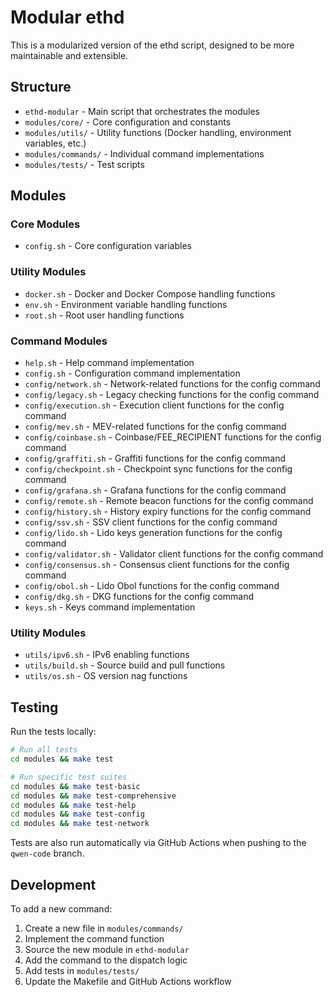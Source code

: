 # Modular ethd

This is a modularized version of the ethd script, designed to be more maintainable and extensible.

## Structure

- `ethd-modular` - Main script that orchestrates the modules
- `modules/core/` - Core configuration and constants
- `modules/utils/` - Utility functions (Docker handling, environment variables, etc.)
- `modules/commands/` - Individual command implementations
- `modules/tests/` - Test scripts

## Modules

### Core Modules
- `config.sh` - Core configuration variables

### Utility Modules
- `docker.sh` - Docker and Docker Compose handling functions
- `env.sh` - Environment variable handling functions
- `root.sh` - Root user handling functions

### Command Modules
- `help.sh` - Help command implementation
- `config.sh` - Configuration command implementation
- `config/network.sh` - Network-related functions for the config command
- `config/legacy.sh` - Legacy checking functions for the config command
- `config/execution.sh` - Execution client functions for the config command
- `config/mev.sh` - MEV-related functions for the config command
- `config/coinbase.sh` - Coinbase/FEE_RECIPIENT functions for the config command
- `config/graffiti.sh` - Graffiti functions for the config command
- `config/checkpoint.sh` - Checkpoint sync functions for the config command
- `config/grafana.sh` - Grafana functions for the config command
- `config/remote.sh` - Remote beacon functions for the config command
- `config/history.sh` - History expiry functions for the config command
- `config/ssv.sh` - SSV client functions for the config command
- `config/lido.sh` - Lido keys generation functions for the config command
- `config/validator.sh` - Validator client functions for the config command
- `config/consensus.sh` - Consensus client functions for the config command
- `config/obol.sh` - Lido Obol functions for the config command
- `config/dkg.sh` - DKG functions for the config command
- `keys.sh` - Keys command implementation

### Utility Modules
- `utils/ipv6.sh` - IPv6 enabling functions
- `utils/build.sh` - Source build and pull functions
- `utils/os.sh` - OS version nag functions

## Testing

Run the tests locally:

```bash
# Run all tests
cd modules && make test

# Run specific test suites
cd modules && make test-basic
cd modules && make test-comprehensive
cd modules && make test-help
cd modules && make test-config
cd modules && make test-network
```

Tests are also run automatically via GitHub Actions when pushing to the `qwen-code` branch.

## Development

To add a new command:
1. Create a new file in `modules/commands/`
2. Implement the command function
3. Source the new module in `ethd-modular`
4. Add the command to the dispatch logic
5. Add tests in `modules/tests/`
6. Update the Makefile and GitHub Actions workflow